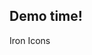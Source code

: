 
<!-- .slide: data-background="url('images/demo.jpg')" --> 
<!-- .slide: class="lab" -->
## Demo time!
Iron Icons